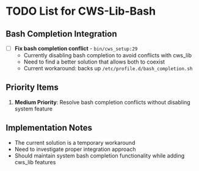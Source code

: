 # TODO List for CWS-Lib-Bash

## Bash Completion Integration

- [ ] **Fix bash completion conflict** - `bin/cws_setup:29`
  - Currently disabling bash completion to avoid conflicts with cws_lib
  - Need to find a better solution that allows both to coexist
  - Current workaround: backs up `/etc/profile.d/bash_completion.sh`

## Priority Items

1. **Medium Priority**: Resolve bash completion conflicts without disabling system feature

## Implementation Notes

- The current solution is a temporary workaround
- Need to investigate proper integration approach
- Should maintain system bash completion functionality while adding cws_lib features
